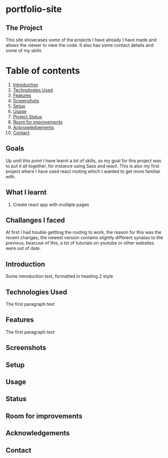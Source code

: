 # portfolio-site

## The Project
This site showcases some of the projects I have already I have made and allows the viewer to view the code. It also has some contact details and some of my skills 



# Table of contents
1. [Introduction](#introduction)
2. [Technologies Used](#paragraph1)
3. [Features](#features-paragraph)
4. [Screenshots](#screenshot)
5. [Setup](#setup-paragraph)
6. [Usage](#usage-paragraph)
7. [Project Status](#status-paragraph)
8. [Room for improvements](#imporvements-paragraph)
9. [Acknowledgements](#Acknowledgements-paragraph)
10. [Contact](#contaact-paragraph)







## Goals
Up unitl this point I have learnt a lot of skills, so my goal for this project was to put it all together, for instance using Sass and react. This is also my first project where I have used react routing which I wanted to get more familiar with. 

## What I learnt 
1) Create react app with mulitple pages 


## Challanges I faced 
At first I had trouble gettting the routing to work, the reason for this was the recent changes, the newest version contains slightly different synatax to the previous, beacuse of this, a lot of tutorials on youtube or other websites were out of date. 


## Introduction <a name="introduction"></a>
Some introduction text, formatted in heading 2 style

## Technologies Used <a name="paragraph1"></a>
The first paragraph text

## Features <a name="features-paragraph"></a>
The first paragraph text

## Screenshots <a name="screenshot"></a>

## Setup <a name="setup-paragraph"></a>

## Usage <a name="#usage-paragraph"></a>

## Status <a name="#status-paragraph"></a>

## Room for improvements <a name="#imporvements-paragraph"></a>

## Acknowledgements <a name="#Acknowledgements-paragraph"></a>

## Contact <a name="#Contact-paragraph"></a>

